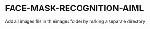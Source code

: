 # FACE-MASK-RECOGNITION-AIML
Add all images file in th eimages folder by making a separate directory 
